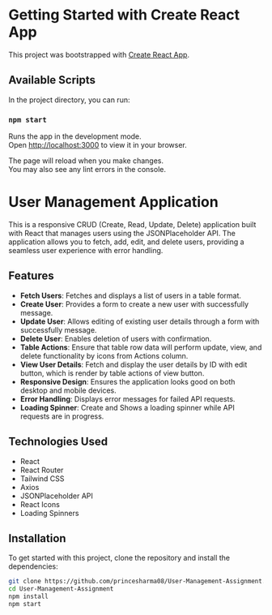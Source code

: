 # Getting Started with Create React App

This project was bootstrapped with [Create React App](https://github.com/facebook/create-react-app).

## Available Scripts

In the project directory, you can run:

### `npm start`

Runs the app in the development mode.\
Open [http://localhost:3000](http://localhost:3000) to view it in your browser.

The page will reload when you make changes.\
You may also see any lint errors in the console.

# User Management Application

This is a responsive CRUD (Create, Read, Update, Delete) application built with React that manages users using the JSONPlaceholder API. The application allows you to fetch, add, edit, and delete users, providing a seamless user experience with error handling.

## Features

- **Fetch Users**: Fetches and displays a list of users in a table format.
- **Create User**: Provides a form to create a new user with successfully message.
- **Update User**: Allows editing of existing user details through a form with successfully message.
- **Delete User**: Enables deletion of users with confirmation.
- **Table Actions**: Ensure that table row data will perform update, view, and delete functionality by icons from Actions column.
- **View User Details**: Fetch and display the user details by ID with edit button, which is render by table actions of view  button.
- **Responsive Design**: Ensures the application looks good on both desktop and mobile devices.
- **Error Handling**: Displays error messages for failed API requests.
- **Loading Spinner**: Create and Shows a loading spinner while API requests are in progress.

## Technologies Used

- React
- React Router
- Tailwind CSS
- Axios
- JSONPlaceholder API
- React Icons
- Loading Spinners

## Installation

To get started with this project, clone the repository and install the dependencies:

```bash
git clone https://github.com/princesharma08/User-Management-Assignment.git
cd User-Management-Assignment
npm install
npm start
```